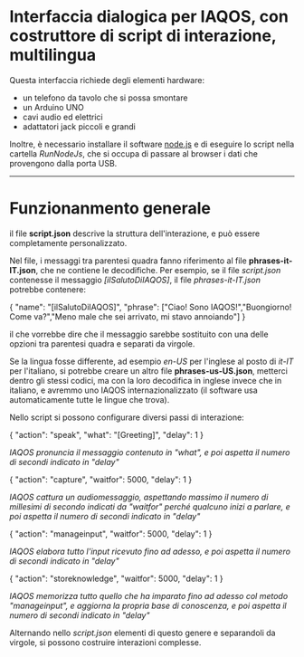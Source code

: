 # Interfaccia dialogica per IAQOS, con costruttore di script di interazione, multilingua

Questa interfaccia richiede degli elementi hardware:

* un telefono da tavolo che si possa smontare
* un Arduino UNO
* cavi audio ed elettrici
* adattatori jack piccoli e grandi


Inoltre, è necessario installare il software [node.js](https://nodejs.org/en/) e di eseguire lo script nella cartella _RunNodeJs_, che si occupa di passare al browser i dati che provengono dalla porta USB.

----

# Funzionanmento generale

il file __script.json__ descrive la struttura dell'interazione, e può essere completamente personalizzato.

Nel file, i messaggi tra  parentesi quadra fanno riferimento al file __phrases-it-IT.json__, che ne contiene le decodifiche.
Per esempio, se il file _script.json_ contenesse il messaggio _[ilSalutoDiIAQOS]_, il file _phrases-it-IT.json_ potrebbe contenere:

{
			"name": "[ilSalutoDiIAQOS]",
			"phrase": ["Ciao! Sono IAQOS!","Buongiorno! Come va?","Meno male che sei arrivato, mi stavo annoiando"]
}

il che vorrebbe dire che il messaggio sarebbe sostituito con una delle opzioni tra parentesi quadra e separati da virgole.

Se la lingua fosse differente, ad esempio  _en-US_ per l'inglese al posto di _it-IT_ per l'italiano, si potrebbe creare un altro file __phrases-us-US.json__, metterci dentro gli stessi  codici, ma con la loro  decodifica in inglese invece che in italiano, e avremmo uno IAQOS internazionalizzato (il software usa automaticamente tutte le lingue che trova).

Nello script si possono configurare diversi passi di interazione:

{
	"action": "speak",
	"what": "[Greeting]",
	"delay": 1
}


_IAQOS pronuncia il messaggio contenuto in "what", e poi aspetta il numero di secondi indicato in "delay"_


{
	"action": "capture",
	"waitfor": 5000,
	"delay": 1
}

_IAQOS cattura un audiomessaggio, aspettando massimo il numero di millesimi di secondo indicati da "waitfor" perché qualcuno inizi a parlare, e poi aspetta il numero di secondi indicato in "delay"_


{
	"action": "manageinput",
	"waitfor": 5000,
	"delay": 1
}

_IAQOS elabora tutto l'input ricevuto fino ad adesso, e poi aspetta il numero di secondi indicato in "delay"_

{
	"action": "storeknowledge",
	"waitfor": 5000,
	"delay": 1
}

_IAQOS memorizza tutto quello che ha imparato fino ad adesso col metodo "manageinput", e aggiorna la propria base di conoscenza, e poi aspetta il numero di secondi indicato in "delay"_


Alternando nello _script.json_ elementi di questo genere e separandoli da virgole, si possono costruire interazioni complesse.